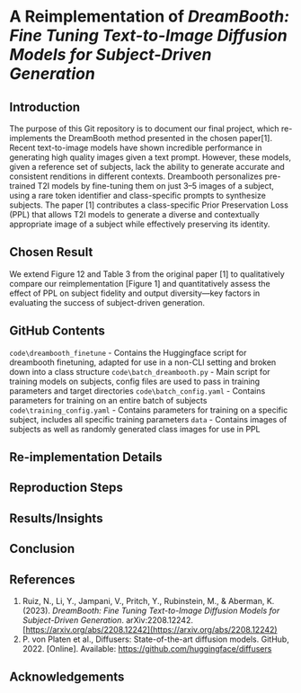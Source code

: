 # A Reimplementation of _DreamBooth: Fine Tuning Text-to-Image Diffusion Models for Subject-Driven Generation_

<!-- ## Environment

Try to use the environment.yaml to make a conda environment. Honestly, this might not work so if not just make sure you're using python 3.10 and install packages with pip as needed. You could also try the requirements.txt as well (although diffusers has to be installed manually through cloning the repo to your computer). -->

## Introduction
The purpose of this Git repository is to document our final project, which re-implements the DreamBooth method presented in the chosen paper[1]. Recent text-to-image models have shown incredible performance in generating high quality images given a text prompt. However, these models, given a reference set of subjects, lack the ability to generate accurate and consistent renditions in different contexts. Dreambooth personalizes pre-trained T2I models by fine-tuning them on just 3–5 images of a subject, using a rare token identifier and class-specific prompts to synthesize subjects. The paper [1] contributes a class-specific Prior Preservation Loss (PPL) that allows T2I models to generate a diverse and contextually appropriate image of a subject while effectively preserving its identity.

## Chosen Result
We extend Figure 12 and Table 3 from the original paper [1] to qualitatively compare our reimplementation [Figure 1] and quantitatively assess the effect of PPL on subject fidelity and output diversity—key factors in evaluating the success of subject-driven generation. 
## GitHub Contents
`code\dreambooth_finetune` - Contains the Huggingface script for dreambooth finetuning, adapted for use in a non-CLI setting and broken down into a class structure
`code\batch_dreambooth.py` - Main script for training models on subjects, config files are used to pass in training parameters and target directories
`code\batch_config.yaml` - Contains parameters for training on an entire batch of subjects
`code\training_config.yaml` - Contains parameters for training on a specific subject, includes all specific training parameters
`data` - Contains images of subjects as well as randomly generated class images for use in PPL
## Re-implementation Details

## Reproduction Steps

## Results/Insights

## Conclusion

## References
1. Ruiz, N., Li, Y., Jampani, V., Pritch, Y., Rubinstein, M., & Aberman, K. (2023). *DreamBooth: Fine Tuning Text-to-Image Diffusion Models for Subject-Driven Generation*. arXiv:2208.12242. [https://arxiv.org/abs/2208.12242](https://arxiv.org/abs/2208.12242)
2. P. von Platen et al., Diffusers: State-of-the-art diffusion models. GitHub, 2022. [Online]. Available: https://github.com/huggingface/diffusers

## Acknowledgements
